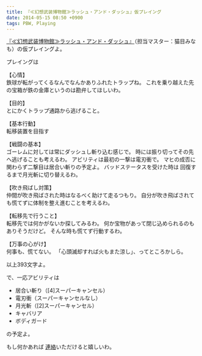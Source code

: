 ```yaml
---
title: 『≪幻想武装博物館≫ラッシュ・アンド・ダッシュ』仮プレイング
date: 2014-05-15 08:50 +0900
tags: PBW, Playing
---
```


[『≪幻想武装博物館≫ラッシュ・アンド・ダッシュ』](http://t-walker.jp/eb/adventure/op.cgi?sceid=17646)（担当マスター：猫目みなも）の仮プレイングよ。

プレイングは

【心情】  
鉄球が転がってくるなんでなんかありふれたトラップね。
これを乗り越えた先の宝箱が鉄の金庫というのは勘弁してほしいわ。

【目的】  
とにかくトラップ通路から逃げること。

【基本行動】  
転移装置を目指す

【戦闘の基本】  
ゴーレムに対しては常にダッシュし斬り込む感じで。
時には振り切ってその先へ逃げることも考えるわ。
アビリティは最初の一撃は電刃衝で。
マヒの成否に関わらず二撃目は居合い斬りの予定よ。
バッドステータスを受けた時は
回復するまで月光斬に切り替えるわ。

【吹き飛ばし対策】  
仲間が吹き飛ばされた時はなるべく助けて走るつもり。
自分が吹き飛ばされても慌てずに体制を整え進むことを考えるわ。

【転移先で行うこと】  
転移先では何かがないか探してみるわ。
何か宝物があって閉じ込められるのもありそうだけど。
そんな時も慌てず行動するわ。

【万事の心がけ】  
何事も、慌てない。
「心頭滅却すれば火もまた涼し」、ってところかしら。

以上393文字よ。



で、一応アビリティは

* 居合い斬り（\[4\]スーパーキャンセル）
* 電刃衝（スーパーキャンセルなし）
* 月光斬（\[2\]スーパーキャンセル）
* キャバリア
* ボディガード

の予定よ。

もし何かあれば
[連絡](http://t-walker.jp/eb/status/letter.cgi?chrid=c28515)いただけると嬉しいわ。
